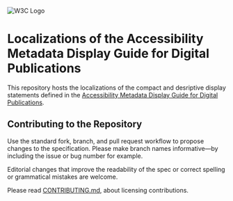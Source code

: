 
![W3C Logo](https://www.w3.org/Icons/w3c_home)

# Localizations of the Accessibility Metadata Display Guide for Digital Publications

This repository hosts the localizations of the compact and desriptive display statements defined in the [Accessibility Metadata Display Guide for Digital Publications]([https://www.w3.org/publishing/](https://w3c.github.io/publ-a11y/a11y-meta-display-guide/2.0/draft/guidelines/)).

## Contributing to the Repository

Use the standard fork, branch, and pull request workflow to propose changes to the specification. Please make branch names informative—by including the issue or bug number for example.

Editorial changes that improve the readability of the spec or correct spelling or grammatical mistakes are welcome.

Please read [CONTRIBUTING.md](CONTRIBUTING.md), about licensing contributions.


